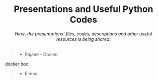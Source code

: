 <h1 align="center">Presentations and Useful Python Codes</h1>

<h6 align="center">Here, the presentations' files, codes, descriptions and other useful resources is being shared. </h4>

> - Rajaee - Docker

docker bod

> - Elmos
